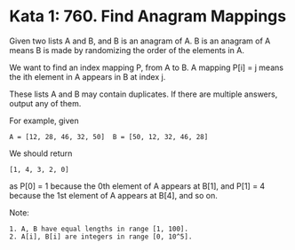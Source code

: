 
# Kata 1: 760. Find Anagram Mappings

Given two lists A and B, and B is an anagram of A. B is an anagram of A means B is made by randomizing the order of the elements in A.

We want to find an index mapping P, from A to B. A mapping P[i] = j means the ith element in A appears in B at index j.

These lists A and B may contain duplicates. If there are multiple answers, output any of them.

For example, given
```
A = [12, 28, 46, 32, 50]  B = [50, 12, 32, 46, 28]  
```
We should return
```
[1, 4, 3, 2, 0]  
```
as  P[0] = 1 because the  0th element of  A appears at  B[1], and  P[1] = 4 because the  1st element of  A appears at  B[4], and so on.

Note:

    1. A, B have equal lengths in range [1, 100].
    2. A[i], B[i] are integers in range [0, 10^5].
